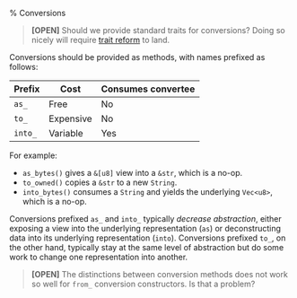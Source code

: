 % Conversions

> **[OPEN]** Should we provide standard traits for conversions? Doing
> so nicely will require
> [trait reform](https://github.com/rust-lang/rfcs/pull/48) to land.

Conversions should be provided as methods, with names prefixed as follows:

| Prefix | Cost | Consumes convertee |
| ------ | ---- | ------------------ |
| `as_` | Free | No |
| `to_` | Expensive | No |
| `into_` | Variable | Yes |

<p>
For example:

* `as_bytes()` gives a `&[u8]` view into a `&str`, which is a no-op.
* `to_owned()` copies a `&str` to a new `String`.
* `into_bytes()` consumes a `String` and yields the underlying
  `Vec<u8>`, which is a no-op.

Conversions prefixed `as_` and `into_` typically _decrease abstraction_, either
exposing a view into the underlying representation (`as`) or deconstructing data
into its underlying representation (`into`). Conversions prefixed `to_`, on the
other hand, typically stay at the same level of abstraction but do some work to
change one representation into another.

> **[OPEN]** The distinctions between conversion methods does not work
> so well for `from_` conversion constructors. Is that a problem?
